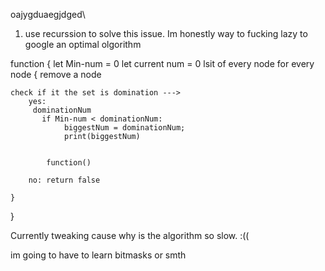 

oajygduaegjdged\

1. use recurssion to solve this issue. Im honestly way to fucking lazy to google an optimal olgorithm


function
{
    let Min-num = 0
    let current num = 0
    lsit of every node
    for every node {
        remove a node

    check if it the set is domination --->
        yes: 
         dominationNum
           if Min-num < dominationNum:
                biggestNum = dominationNum;
                print(biggestNum)

        
            function()

        no: return false 

    }
    

}

Currently tweaking cause why is the algorithm so slow. :((

im going to have to learn bitmasks or smth

